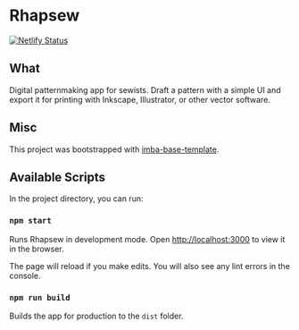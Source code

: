 # Rhapsew

[![Netlify Status](https://api.netlify.com/api/v1/badges/035c4e1b-0a20-423d-8bc4-0bb0e5b35cab/deploy-status)](https://app.netlify.com/sites/rhapsew/deploys)

## What

Digital patternmaking app for sewists. Draft a pattern with a simple UI and export it for printing with Inkscape, Illustrator, or other vector software.

## Misc

This project was bootstrapped with [imba-base-template](https://github.com/imba/imba-base-template).

## Available Scripts

In the project directory, you can run:

### `npm start`

Runs Rhapsew in development mode.
Open [http://localhost:3000](http://localhost:3000) to view it in the browser.

The page will reload if you make edits.
You will also see any lint errors in the console.

### `npm run build`

Builds the app for production to the `dist` folder.